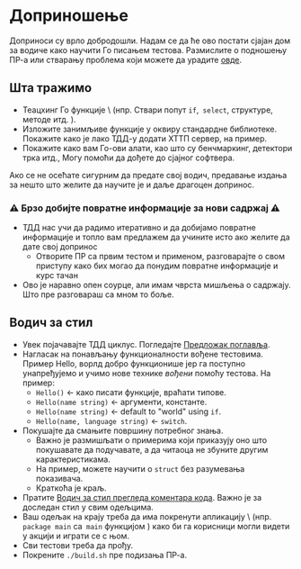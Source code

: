 # Доприношење

Доприноси су врло добродошли. Надам се да ће ово постати сјајан дом за водиче како научити Го писањем тестова. Размислите о подношењу ПР-а или стварању проблема који можете да урадите [овде](https://github.com/marcetin/nauci-go-sa-testovima/issues).

## Шта тражимо

* Теацхинг Го функције \ (нпр. Ствари попут `if`,` select`, структуре, методе итд. \).
* Изложите занимљиве функције у оквиру стандардне библиотеке. Покажите како је лако ТДД-у додати ХТТП сервер, на пример.
* Покажите како вам Го-ови алати, као што су бенчмаркинг, детектори трка итд., Могу помоћи да дођете до сјајног софтвера.

Ако се не осећате сигурним да предате свој водич, предавање издања за нешто што желите да научите је и даље драгоцен допринос.

### ⚠ Брзо добијте повратне информације за нови садржај ⚠

- ТДД нас учи да радимо итеративно и да добијамо повратне информације и топло вам предлажем да учините исто ако желите да дате свој допринос
    - Отворите ПР са првим тестом и применом, разговарајте о свом приступу како бих могао да понудим повратне информације и курс тачан
- Ово је наравно опен соурце, али имам чврста мишљења о садржају. Што пре разговараш са мном то боље.

## Водич за стил

* Увек појачавајте ТДД циклус. Погледајте [Предложак поглавља](template.md).
* Нагласак на понављању функционалности вођене тестовима. Пример Hello, ворлд добро функционише јер га поступно унапређујемо и учимо нове технике _вођени_ помоћу тестова. На пример:
  * `Hello()` &lt;- како писати функције, враћати типове.
  * `Hello(name string)` &lt;- аргументи, константе.
  * `Hello(name string)` &lt;- default to "world" using `if`.
  * `Hello(name, language string)` &lt;- `switch`.
* Покушајте да смањите површину потребног знања.
    * Важно је размишљати о примерима који приказују оно што покушавате да подучавате, а да читаоца не збуните другим карактеристикама.
    * На пример, можете научити о `struct` без разумевања показивача.
    * Краткоћа је краљ.
* Пратите [Водич за стил прегледа коментара кода](https://github.com/golang/go/wiki/CodeReviewComments). Важно је за доследан стил у свим одељцима.
* Ваш одељак на крају треба да има покренути апликацију \ (нпр. `package main` са` main` функцијом \) како би га корисници могли видети у акцији и играти се с њом.
* Сви тестови треба да прођу.
* Покрените `./build.sh` пре подизања ПР-а.
